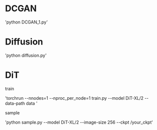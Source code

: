 # DCGAN
  
  'python DCGAN_1.py'

# Diffusion

  'python diffusion.py'

# DiT

train

  'torchrun --nnodes=1 --nproc_per_node=1 train.py --model DiT-XL/2 --data-path data '
  
sample

  'python sample.py --model DiT-XL/2 --image-size 256 --ckpt /your_ckpt'
